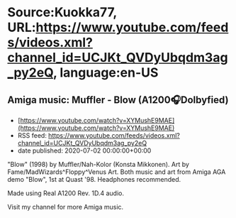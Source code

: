 # Source:Kuokka77, URL:https://www.youtube.com/feeds/videos.xml?channel_id=UCJKt_QVDyUbqdm3ag_py2eQ, language:en-US

## Amiga music: Muffler - Blow (A1200🎧Dolbyfied)
 - [https://www.youtube.com/watch?v=XYMushE9MAE](https://www.youtube.com/watch?v=XYMushE9MAE)
 - RSS feed: https://www.youtube.com/feeds/videos.xml?channel_id=UCJKt_QVDyUbqdm3ag_py2eQ
 - date published: 2020-07-02 00:00:00+00:00

"Blow" (1998) by Muffler/Nah-Kolor (Konsta Mikkonen). Art by Fame/MadWizards^Floppy^Venus Art. Both music and art from Amiga AGA demo "Blow", 1st at Quast '98. Headphones recommended.

Made using Real A1200 Rev. 1D.4 audio.

Visit my channel for more Amiga music.

